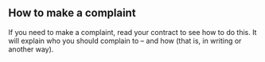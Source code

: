 ##  How to make a complaint

If you need to make a complaint, read your contract to see how to do this. It
will explain who you should complain to – and how (that is, in writing or
another way).
